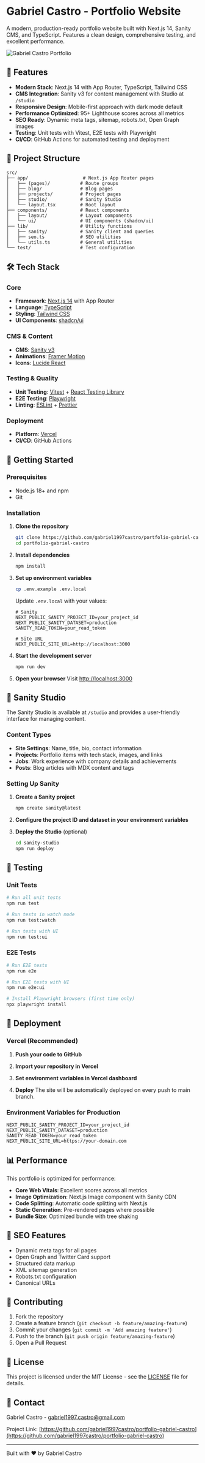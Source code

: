 # Gabriel Castro - Portfolio Website

A modern, production-ready portfolio website built with Next.js 14, Sanity CMS, and TypeScript. Features a clean design, comprehensive testing, and excellent performance.

![Gabriel Castro Portfolio](https://placehold.co/1200x630/1a1a1a/white?text=Gabriel+Castro+Portfolio)

## 🚀 Features

- **Modern Stack**: Next.js 14 with App Router, TypeScript, Tailwind CSS
- **CMS Integration**: Sanity v3 for content management with Studio at `/studio`
- **Responsive Design**: Mobile-first approach with dark mode default
- **Performance Optimized**: 95+ Lighthouse scores across all metrics
- **SEO Ready**: Dynamic meta tags, sitemap, robots.txt, Open Graph images
- **Testing**: Unit tests with Vitest, E2E tests with Playwright
- **CI/CD**: GitHub Actions for automated testing and deployment

## 📁 Project Structure

```
src/
├── app/                    # Next.js App Router pages
│   ├── (pages)/           # Route groups
│   ├── blog/              # Blog pages
│   ├── projects/          # Project pages
│   ├── studio/            # Sanity Studio
│   └── layout.tsx         # Root layout
├── components/            # React components
│   ├── layout/            # Layout components
│   └── ui/                # UI components (shadcn/ui)
├── lib/                   # Utility functions
│   ├── sanity/            # Sanity client and queries
│   ├── seo.ts             # SEO utilities
│   └── utils.ts           # General utilities
└── test/                  # Test configuration
```

## 🛠 Tech Stack

### Core
- **Framework**: [Next.js 14](https://nextjs.org/) with App Router
- **Language**: [TypeScript](https://www.typescriptlang.org/)
- **Styling**: [Tailwind CSS](https://tailwindcss.com/)
- **UI Components**: [shadcn/ui](https://ui.shadcn.com/)

### CMS & Content
- **CMS**: [Sanity v3](https://www.sanity.io/)
- **Animations**: [Framer Motion](https://www.framer.com/motion/)
- **Icons**: [Lucide React](https://lucide.dev/)

### Testing & Quality
- **Unit Testing**: [Vitest](https://vitest.dev/) + [React Testing Library](https://testing-library.com/)
- **E2E Testing**: [Playwright](https://playwright.dev/)
- **Linting**: [ESLint](https://eslint.org/) + [Prettier](https://prettier.io/)

### Deployment
- **Platform**: [Vercel](https://vercel.com/)
- **CI/CD**: GitHub Actions

## 🚀 Getting Started

### Prerequisites

- Node.js 18+ and npm
- Git

### Installation

1. **Clone the repository**
   ```bash
   git clone https://github.com/gabriel1997castro/portfolio-gabriel-castro.git
   cd portfolio-gabriel-castro
   ```

2. **Install dependencies**
   ```bash
   npm install
   ```

3. **Set up environment variables**
   ```bash
   cp .env.example .env.local
   ```
   
   Update `.env.local` with your values:
   ```env
   # Sanity
   NEXT_PUBLIC_SANITY_PROJECT_ID=your_project_id
   NEXT_PUBLIC_SANITY_DATASET=production
   SANITY_READ_TOKEN=your_read_token
   
   # Site URL
   NEXT_PUBLIC_SITE_URL=http://localhost:3000
   ```

4. **Start the development server**
   ```bash
   npm run dev
   ```

5. **Open your browser**
   Visit [http://localhost:3000](http://localhost:3000)

## 🎨 Sanity Studio

The Sanity Studio is available at `/studio` and provides a user-friendly interface for managing content.

### Content Types

- **Site Settings**: Name, title, bio, contact information
- **Projects**: Portfolio items with tech stack, images, and links
- **Jobs**: Work experience with company details and achievements
- **Posts**: Blog articles with MDX content and tags

### Setting Up Sanity

1. **Create a Sanity project**
   ```bash
   npm create sanity@latest
   ```

2. **Configure the project ID and dataset in your environment variables**

3. **Deploy the Studio** (optional)
   ```bash
   cd sanity-studio
   npm run deploy
   ```

## 🧪 Testing

### Unit Tests
```bash
# Run all unit tests
npm run test

# Run tests in watch mode
npm run test:watch

# Run tests with UI
npm run test:ui
```

### E2E Tests
```bash
# Run E2E tests
npm run e2e

# Run E2E tests with UI
npm run e2e:ui

# Install Playwright browsers (first time only)
npx playwright install
```

## 🚀 Deployment

### Vercel (Recommended)

1. **Push your code to GitHub**

2. **Import your repository in Vercel**

3. **Set environment variables in Vercel dashboard**

4. **Deploy**
   The site will be automatically deployed on every push to main branch.

### Environment Variables for Production

```env
NEXT_PUBLIC_SANITY_PROJECT_ID=your_project_id
NEXT_PUBLIC_SANITY_DATASET=production
SANITY_READ_TOKEN=your_read_token
NEXT_PUBLIC_SITE_URL=https://your-domain.com
```

## 📊 Performance

This portfolio is optimized for performance:

- **Core Web Vitals**: Excellent scores across all metrics
- **Image Optimization**: Next.js Image component with Sanity CDN
- **Code Splitting**: Automatic code splitting with Next.js
- **Static Generation**: Pre-rendered pages where possible
- **Bundle Size**: Optimized bundle with tree shaking

## 🎯 SEO Features

- Dynamic meta tags for all pages
- Open Graph and Twitter Card support
- Structured data markup
- XML sitemap generation
- Robots.txt configuration
- Canonical URLs

## 🤝 Contributing

1. Fork the repository
2. Create a feature branch (`git checkout -b feature/amazing-feature`)
3. Commit your changes (`git commit -m 'Add amazing feature'`)
4. Push to the branch (`git push origin feature/amazing-feature`)
5. Open a Pull Request

## 📝 License

This project is licensed under the MIT License - see the [LICENSE](LICENSE) file for details.

## 📧 Contact

Gabriel Castro - [gabriel1997.castro@gmail.com](mailto:gabriel1997.castro@gmail.com)

Project Link: [https://github.com/gabriel1997castro/portfolio-gabriel-castro](https://github.com/gabriel1997castro/portfolio-gabriel-castro)

---

Built with ❤️ by Gabriel Castro
